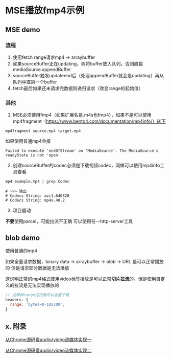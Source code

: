 # MSE播放fmp4示例

## MSE demo

### 流程
1. 使用fetch range请求mp4 -> arraybuffer
2. 如果sourceBuffer正在updating，则将buffer放入队列，否则直接mediaSource.appendBuffer
3. sourceBuffer触发updateend后（处理appendBuffer就会是updating）再从队列中取第一个buffer
4. fetch最后如果还未请求完数据则递归请求（改变range的起始值）

### 其他
1. MSE必须使用fmp4（如果扩展名是.m4s也fmp4），如果不是可以使用mp4fragment（https://www.bento4.com/documentation/mp4info/）转下

```shell
mp4fragment source.mp4 target.mp4
```

如果使用普通mp4会报

```
Failed to execute 'endOfStream' on 'MediaSource': The MediaSource's readyState is not 'open'
```

2. 创建sourceBuffer的codec必须是下载视频codec，同样可以使用mp4info工具查看

```shell
mp4 example.mp4 | grep Codec

# ->> 输出
# Codecs String: avc1.640828
# Codecs String: mp4a.40.2
```

3. 项目启动

**不要**使用parcel，可能拉流不正确
可以使用任一http-server工具


## blob demo

使用普通的mp4

如果全量请求数据，binary data -> arraybuffer -> blob -> URL 是可以正常播放的
但是请求部分数据是无法播放

这说明正常的mp4格式使用video标签播放是可以正常**切片拉流**的。但是使用自定义的拉流是无法实现播放的

```js
// 注释掉range这行就可以全量下载
headers: {
  range: 'bytes=0-102300',
}
```

## x. 附录

[从Chrome源码看audio/video流媒体实现一](https://www.yinchengli.com/2018/07/08/chrome-media-stream/)

[从Chrome源码看audio/video流媒体实现二](https://juejin.im/post/6844903655406059533)
